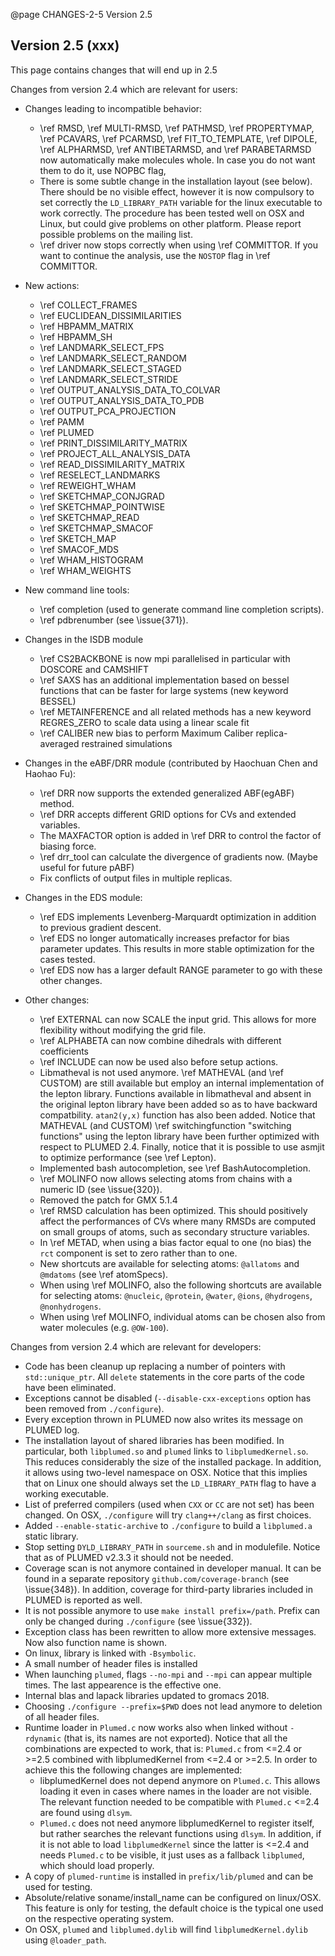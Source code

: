 @page CHANGES-2-5 Version 2.5

## Version 2.5 (xxx)

This page contains changes that will end up in 2.5

Changes from version 2.4 which are relevant for users:
- Changes leading to incompatible behavior:
  - \ref RMSD, \ref MULTI-RMSD, \ref PATHMSD, \ref PROPERTYMAP, \ref PCAVARS, \ref PCARMSD, \ref FIT_TO_TEMPLATE,
    \ref DIPOLE, \ref ALPHARMSD, \ref ANTIBETARMSD, and \ref PARABETARMSD now automatically make molecules whole.
    In case you do not want them to do it, use NOPBC flag,
  - There is some subtle change in the installation layout (see below). There should be no visible effect, however it is now compulsory
    to set correctly the `LD_LIBRARY_PATH` variable for the linux executable to work correctly. The procedure has been tested well on OSX and Linux,
    but could give problems on other platform. Please report possible problems on the mailing list.
  - \ref driver now stops correctly when using \ref COMMITTOR. If you want to continue the analysis, use the `NOSTOP` flag in \ref COMMITTOR.

- New actions:
  - \ref COLLECT_FRAMES
  - \ref EUCLIDEAN_DISSIMILARITIES
  - \ref HBPAMM_MATRIX
  - \ref HBPAMM_SH
  - \ref LANDMARK_SELECT_FPS
  - \ref LANDMARK_SELECT_RANDOM
  - \ref LANDMARK_SELECT_STAGED
  - \ref LANDMARK_SELECT_STRIDE
  - \ref OUTPUT_ANALYSIS_DATA_TO_COLVAR
  - \ref OUTPUT_ANALYSIS_DATA_TO_PDB
  - \ref OUTPUT_PCA_PROJECTION
  - \ref PAMM
  - \ref PLUMED
  - \ref PRINT_DISSIMILARITY_MATRIX
  - \ref PROJECT_ALL_ANALYSIS_DATA
  - \ref READ_DISSIMILARITY_MATRIX
  - \ref RESELECT_LANDMARKS
  - \ref REWEIGHT_WHAM
  - \ref SKETCHMAP_CONJGRAD
  - \ref SKETCHMAP_POINTWISE
  - \ref SKETCHMAP_READ
  - \ref SKETCHMAP_SMACOF
  - \ref SKETCH_MAP
  - \ref SMACOF_MDS
  - \ref WHAM_HISTOGRAM
  - \ref WHAM_WEIGHTS

- New command line tools:
  - \ref completion (used to generate command line completion scripts).
  - \ref pdbrenumber (see \issue{371}).

- Changes in the ISDB module
  - \ref CS2BACKBONE is now mpi parallelised in particular with DOSCORE and CAMSHIFT
  - \ref SAXS has an additional implementation based on bessel functions that can be faster for large systems (new keyword BESSEL)
  - \ref METAINFERENCE and all related methods has a new keyword REGRES_ZERO to scale data using a linear scale fit
  - \ref CALIBER new bias to perform Maximum Caliber replica-averaged restrained simulations 

- Changes in the eABF/DRR module (contributed by Haochuan Chen and Haohao Fu):
  - \ref DRR now supports the extended generalized ABF(egABF) method.
  - \ref DRR accepts different GRID options for CVs and extended variables.
  - The MAXFACTOR option is added in \ref DRR to control the factor of biasing force.
  - \ref drr_tool can calculate the divergence of gradients now. (Maybe useful for future pABF)
  - Fix conflicts of output files in multiple replicas.

- Changes in the EDS module:
  - \ref EDS implements Levenberg-Marquardt optimization in addition to previous gradient descent. 
  - \ref EDS no longer automatically increases prefactor for bias parameter updates. This results in more stable optimization for the cases tested.
  - \ref EDS now has a larger default RANGE parameter to go with these other changes.

- Other changes:
  - \ref EXTERNAL can now SCALE the input grid. This allows for more flexibility without modifying the grid file.
  - \ref ALPHABETA can now combine dihedrals with different coefficients
  - \ref INCLUDE can now be used also before setup actions.
  - Libmatheval is not used anymore. \ref MATHEVAL (and \ref CUSTOM) are still available
    but employ an internal implementation of the lepton library.
    Functions available in libmatheval and absent in the original lepton library have been added so as to have backward compatbility.
    `atan2(y,x)` function has also been added.
    Notice that MATHEVAL (and CUSTOM) \ref switchingfunction "switching functions"
    using the lepton library have been further optimized with respect to PLUMED 2.4.
    Finally, notice that it is possible to use asmjit to optimize performance (see \ref Lepton).
  - Implemented bash autocompletion, see \ref BashAutocompletion.
  - \ref MOLINFO now allows selecting atoms from chains with a numeric ID (see \issue{320}).
  - Removed the patch for GMX 5.1.4
  - \ref RMSD calculation has been optimized. This should positively affect the performances of CVs where
     many RMSDs are computed on small groups of atoms, such as secondary structure variables.
  - In \ref METAD, when using a bias factor equal to one (no bias) the `rct` component is set to zero rather than to one.
  - New shortcuts are available for selecting atoms: `@allatoms` and `@mdatoms` (see \ref atomSpecs).
  - When using \ref MOLINFO, also the following shortcuts are available for selecting atoms: `@nucleic`, `@protein`, `@water`, `@ions`, `@hydrogens`, `@nonhydrogens`.
  - When using \ref MOLINFO, individual atoms can be chosen also from water molecules (e.g. `@OW-100`).

Changes from version 2.4 which are relevant for developers:
- Code has been cleanup up replacing a number of pointers with `std::unique_ptr`. All `delete` statements
  in the core parts of the code have been eliminated.
- Exceptions cannot be disabled (`--disable-cxx-exceptions` option has been removed from `./configure`).
- Every exception thrown in PLUMED now also writes its message on PLUMED log.
- The installation layout of shared libraries has been modified. In particular,
  both `libplumed.so` and `plumed` links to `libplumedKernel.so`.
  This reduces considerably the size of the installed package. In addition, it allows
  using two-level namespace on OSX. Notice that this implies that on Linux one should
  always set the `LD_LIBRARY_PATH` flag to have a working executable.
- List of preferred compilers (used when `CXX` or `CC` are not set) has been changed. On OSX, `./configure` will try `clang++/clang` as first choices.
- Added `--enable-static-archive` to `./configure` to build a `libplumed.a` static library.
- Stop setting `DYLD_LIBRARY_PATH` in `sourceme.sh` and in modulefile. Notice that as of PLUMED v2.3.3
  it should not be needed.
- Coverage scan is not anymore contained in developer manual. It can be found in a separate repository
  `github.com/coverage-branch` (see \issue{348}). In addition, coverage for third-party libraries included in PLUMED
  is reported as well.
- It is not possible anymore to use `make install prefix=/path`. Prefix can only be changed during `./configure` (see \issue{332}).
- Exception class has been rewritten to allow more extensive messages. Now also function name is shown.
- On linux, library is linked with `-Bsymbolic`.
- A small number of header files is installed
- When launching `plumed`, flags `--no-mpi` and `--mpi` can appear multiple times. The last appearence is the effective one.
- Internal blas and lapack libraries updated to gromacs 2018.
- Choosing `./configure --prefix=$PWD` does not lead anymore to deletion of all header files.
- Runtime loader in `Plumed.c` now works also when linked without `-rdynamic` (that is, 
  its names are not exported). Notice that all the combinations are expected to
  work, that is: `Plumed.c` from <=2.4 or >=2.5 combined with libplumedKernel
  from <=2.4 or >=2.5. In order to achieve this the following changes are implemented:
  - libplumedKernel does not depend anymore on `Plumed.c`. This allows loading it even
    in cases where names in the loader are not visible. The relevant function needed
    to be compatible with `Plumed.c` <=2.4 are found using `dlsym`.
  - `Plumed.c` does not need anymore libplumedKernel to register itself, but rather
    searches the relevant functions using `dlsym`. In addition, if it is not able to
    load `libplumedKernel` since the latter is <=2.4 and needs `Plumed.c` to be visible,
    it just uses as a fallback `libplumed`, which should load properly.
- A copy of `plumed-runtime` is installed in `prefix/lib/plumed` and can be used for testing.
- Absolute/relative soname/install_name can be configured on linux/OSX. This feature is only
  for testing, the default choice is the typical one used on the respective operating system.
- On OSX, `plumed` and `libplumed.dylib` will find `libplumedKernel.dylib` using `@loader_path`.
